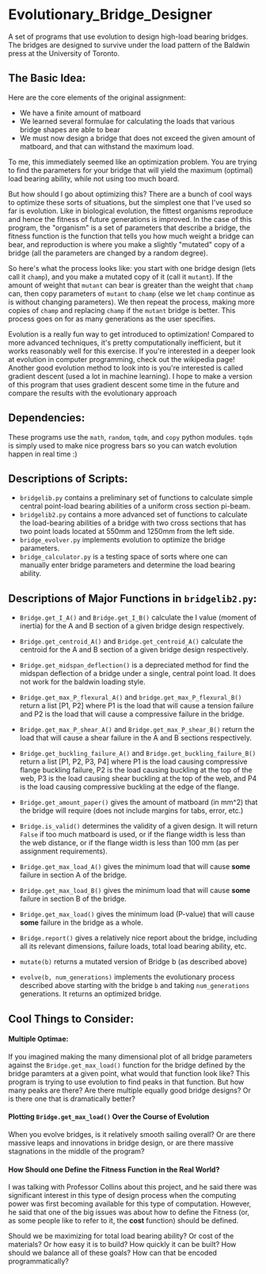 # Evolutionary_Bridge_Designer
A set of programs that use evolution to design high-load bearing bridges. The bridges are designed to survive under the load pattern of the Baldwin press at the University of Toronto.

## The Basic Idea:
Here are the core elements of the original assignment:
* We have a finite amount of matboard
* We learned several formulae for calculating the loads that various bridge shapes are able to bear
* We must now design a bridge that does not exceed the given amount of matboard, and that can withstand the maximum load.

To me, this immediately seemed like an optimization problem. You are trying to find the parameters for your bridge that will yield the maximum (optimal) load bearing ability, while not using too much board.

But how should I go about optimizing this? There are a bunch of cool ways to optimize these sorts of situations, but the simplest one that I've used so far is evolution. Like in biological evolution, the fittest organisms reproduce and hence the fitness of future generations is improved. In the case of this program, the "organism" is a set of parameters that describe a bridge, the fitness function is the function that tells you how much weight a bridge can bear, and reproduction is where you make a slightly "mutated" copy of a bridge (all the parameters are changed by a random degree).

So here's what the process looks like: you start with one bridge design (lets call it `champ`), and you make a mutated copy of it (call it `mutant`). If the amount of weight that `mutant` can bear is greater than the weight that `champ` can, then copy parameters of `mutant` to `champ` (else we let `champ` continue as is without changing parameters). We then repeat the process, making more copies of `champ` and replacing `champ` if the `mutant` bridge is better. This process goes on for as many generations as the user specifies.

Evolution is a really fun way to get introduced to optimization! Compared to more advanced techniques, it's pretty computationally inefficient, but it works reasonably well for this exercise. If you're interested in a deeper look at evolution in computer programming, check out the wikipedia page! Another good evolution method to look into is you're interested is called gradient descent (used a lot in machine learning). I hope to make a version of this program that uses gradient descent some time in the future and compare the results with the evolutionary approach

## Dependencies:
These programs use the `math`, `random`, `tqdm`, and `copy` python modules. `tqdm` is simply used to make nice progress bars so you can watch evolution happen in real time :)

## Descriptions of Scripts:
* `bridgelib.py` contains a preliminary set of functions to calculate simple central point-load bearing abilities of a uniform cross section pi-beam.
* `bridgelib2.py` contains a more advanced set of functions to calculate the load-bearing abilities of a bridge with two cross sections that has two point loads located at 550mm and 1250mm from the left side.
* `bridge_evolver.py` implements evolution to optimize the bridge parameters.
* `bridge_calculator.py` is a testing space of sorts where one can manually enter bridge parameters and determine the load bearing ability.

## Descriptions of Major Functions in `bridgelib2.py`:
* `Bridge.get_I_A()` and `Bridge.get_I_B()` calculate the I value (moment of inertia) for the A and B section of a given bridge design respectively.
* `Bridge.get_centroid_A()` and `Bridge.get_centroid_A()` calculate the centroid for the A and B section of a given bridge design respectively.
* `Bridge.get_midspan_deflection()` is a depreciated method for find the midspan deflection of a bridge under a single, central point load. It does not work for the baldwin loading style.
* `Bridge.get_max_P_flexural_A()` and `bridge.get_max_P_flexural_B()` return a list [P1, P2] where P1 is the load that will cause a tension failure and P2 is the load that will cause a compressive failure in the bridge.
* `Bridge.get_max_P_shear_A()` and `Bridge.get_max_P_shear_B()` return the load that will cause a shear failure in the A and B sections respectively.
* `Bridge.get_buckling_failure_A()` and `Bridge.get_buckling_failure_B()` return a list [P1, P2, P3, P4] where P1 is the load causing compressive flange buckling failure, P2 is the load causing buckling at the top of the web, P3 is the load causing shear buckling at the top of the web, and P4 is the load causing compressive buckling at the edge of the flange.

* `Bridge.get_amount_paper()` gives the amount of matboard (in mm^2) that the bridge will require (does not include margins for tabs, error, etc.)
* `Bridge.is_valid()` determines the validity of a given design. It will return `False` if too much matboard is used, or if the flange width is less than the web distance, or if the flange width is less than 100 mm (as per assignment requirements).

* `Bridge.get_max_load_A()` gives the minimum load that will cause **some** failure in section A of the bridge.
* `Bridge.get_max_load_B()` gives the minimum load that will cause **some** failure in section B of the bridge.
* `Bridge.get_max_load()` gives the minimum load (P-value) that will cause **some** failure in the bridge as a whole.

* `Bridge.report()` gives a relatively nice report about the bridge, including all its relevant dimensions, failure loads, total load bearing ability, etc.

* `mutate(b)` returns a mutated version of Bridge b (as described above)
* `evolve(b, num_generations)` implements the evolutionary process described above starting with the bridge `b` and taking `num_generations` generations. It returns an optimized bridge.

## Cool Things to Consider:
#### Multiple Optimae:
If you imagined making the many dimensional plot of all bridge parameters against the `Bridge.get_max_load()` function for the bridge defined by the bridge paramters at a given point, what would that function look like? This program is trying to use evolution to find peaks in that function. But how many peaks are there? Are there multiple equally good bridge designs? Or is there one that is dramatically better? 

#### Plotting `Bridge.get_max_load()` Over the Course of Evolution
When you evolve bridges, is it relatively smooth sailing overall? Or are there massive leaps and innovations in bridge design, or are there massive stagnations in the middle of the program?

#### How Should one Define the Fitness Function in the Real World?
I was talking with Professor Collins about this project, and he said there was significant interest in this type of design process when the computing power was first becoming available for this type of computation. However, he said that one of the big issues was about how to define the Fitness (or, as some people like to refer to it, the **cost** function) should be defined.

Should we be maximizing for total load bearing ability? Or cost of the materials? Or how easy it is to build? How quickly it can be built? How should we balance all of these goals? How can that be encoded programmatically? 
